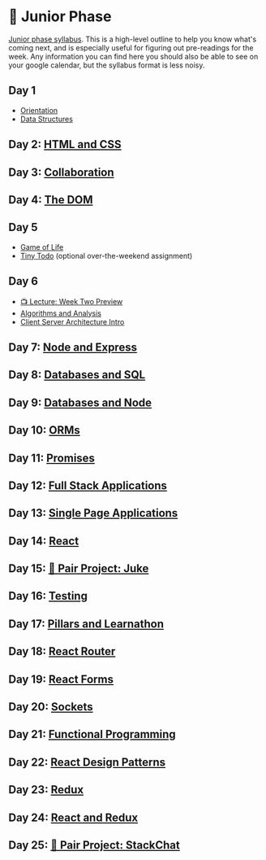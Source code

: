 # 🐛 Junior Phase

[Junior phase syllabus](Junior%20Phase%20Syllabus.pdf). This is a high-level outline to help you know what's coming next, and is especially useful for figuring out pre-readings for the week. Any information you can find here you should also be able to see on your google calendar, but the syllabus format is less noisy.

## Day 1

- [Orientation](00-orientation)
- [Data Structures](01-data-structures)

## Day 2: [HTML and CSS](02-html-and-css)

## Day 3: [Collaboration](03-collaboration)

## Day 4: [The DOM](04-dom)

## Day 5

- [Game of Life](05-game-of-life)
- [Tiny Todo](extras/tinyTodoAssignment) (optional over-the-weekend assignment)

## Day 6

- [📺 Lecture: Week Two Preview](https://youtu.be/ClQGAeEyHuw)
- [Algorithms and Analysis](06-algorithms-and-analysis)
- [Client Server Architecture Intro](07-client-server-intro)

## Day 7: [Node and Express](08-node-and-express)

## Day 8: [Databases and SQL](09-databases-and-sql)

## Day 9: [Databases and Node](10-databases-and-node)

## Day 10: [ORMs](11-orms)

## Day 11: [Promises](12-promises)

## Day 12: [Full Stack Applications](13-full-stack-applications)

## Day 13: [Single Page Applications](14-single-page-applications)

## Day 14: [React](15-react)

## Day 15: [🤝 Pair Project: Juke](https://learn.fullstackacademy.com/workshop/5a6b85ed91fd3800043656e8/landing)

## Day 16: [Testing](16-testing)

## Day 17: [Pillars and Learnathon](17-pillars-and-learnathon)

## Day 18: [React Router](18-react-router)

## Day 19: [React Forms](19-react-forms)

## Day 20: [Sockets](20-sockets)

## Day 21: [Functional Programming](21-functional-programming)

## Day 22: [React Design Patterns](22-react-design-patterns)

## Day 23: [Redux](23-redux)

## Day 24: [React and Redux](24-react-and-redux)

## Day 25: [🤝 Pair Project: StackChat](https://learn.fullstackacademy.com/workshop/5abcd72d09db4300049d2ccc/landing)
